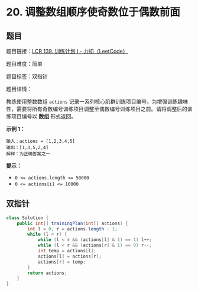 # 20. 调整数组顺序使奇数位于偶数前面

## 题目

题目链接：[LCR 139. 训练计划 I - 力扣（LeetCode）](https://leetcode.cn/problems/diao-zheng-shu-zu-shun-xu-shi-qi-shu-wei-yu-ou-shu-qian-mian-lcof/description/)

题目难度：简单

题目标签：双指针

题目详情：

教练使用整数数组 `actions` 记录一系列核心肌群训练项目编号。为增强训练趣味性，需要将所有奇数编号训练项目调整至偶数编号训练项目之前。请将调整后的训练项目编号以 **数组** 形式返回。

**示例 1：**

```
输入：actions = [1,2,3,4,5]
输出：[1,3,5,2,4] 
解释：为正确答案之一
```

**提示：**

- `0 <= actions.length <= 50000`
- `0 <= actions[i] <= 10000`



## 双指针

``` java
class Solution {
    public int[] trainingPlan(int[] actions) {
        int l = 0, r = actions.length - 1;
        while (l < r) {
            while (l < r && (actions[l] & 1) == 1) l++;
            while (l < r && (actions[r] & 1) == 0) r--;
            int temp = actions[l];
            actions[l] = actions[r];
            actions[r] = temp;
        }
        return actions;
    }
}
```